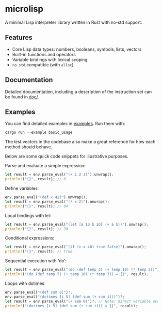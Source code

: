 # microlisp

A minimal Lisp interpreter library written in Rust with no-std support.

## Features

- Core Lisp data types: numbers, booleans, symbols, lists, vectors
- Built-in functions and operators
- Variable bindings with lexical scoping
- `no_std` compatible (with `alloc`)

## Documentation

Detailed documentation, including a description of the instruction set can be
found in [doc/](doc/).

## Examples

You can find detailed examples in [examples](examples/). Run them with:
```rust
cargo run --example basic_usage
```

The test vectors in the codebase also make a great reference for how each
method should behave.

Below are some quick code snippets for illustrative purposes.

Parse and evaluate a simple expression:
```rust
let result = env.parse_eval("(+ 1 2 3)").unwrap();
println!("{}", result); // 6
```
Define variables:
```rust
env.parse_eval("(def x 42)").unwrap();
let result = env.parse_eval("(* x 2)").unwrap();
println!("{}", result); // 84
```
Local bindings with let:
```rust
let result = env.parse_eval("(let [a 10 b 20] (+ a b))").unwrap();
println!("{}", result); // 30
```
Conditional expressions:
```rust
let result = env.parse_eval("(if (> x 40) true false)").unwrap();
println!("{}", result); // true
```
Sequential execution with 'do':
```rust
let result = env.parse_eval("(do (def temp 5) (+ temp 10) (* temp 3))")?;
println!("(do (def temp 5) (+ temp 10) (* temp 3)) = {}", result);
```
Loops with dotimes:
```rust
env.parse_eval("(def sum 0)")?;
env.parse_eval("(dotimes [i 5] (def sum (+ sum i)))")?;
let result = env.parse_eval("(+ sum 0)")?; // Note: direct variable access needs expression context
println!("(dotimes [i 5] (def sum (+ sum i))) = {}", result);
```
